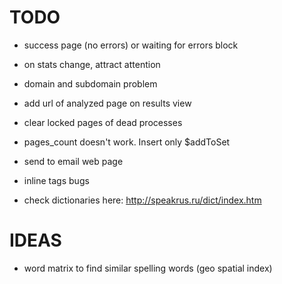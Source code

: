 TODO
=====
- success page (no errors) or waiting for errors block
- on stats change, attract attention
- domain and subdomain problem
- add url of analyzed page on results view
- clear locked pages of dead processes

- pages_count doesn't work. Insert only $addToSet
- send to email web page
- inline tags bugs
- check dictionaries here: http://speakrus.ru/dict/index.htm

IDEAS
=====
- word matrix to find similar spelling words (geo spatial index)